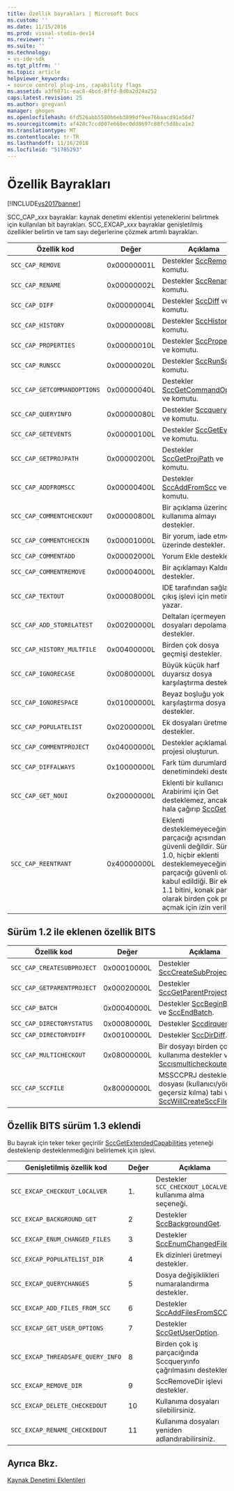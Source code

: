 ```yaml
---
title: Özellik bayrakları | Microsoft Docs
ms.custom: ''
ms.date: 11/15/2016
ms.prod: visual-studio-dev14
ms.reviewer: ''
ms.suite: ''
ms.technology:
- vs-ide-sdk
ms.tgt_pltfrm: ''
ms.topic: article
helpviewer_keywords:
- source control plug-ins, capability flags
ms.assetid: a3f6071c-eac8-4bcd-8ffd-8d0a2d24a252
caps.latest.revision: 25
ms.author: gregvanl
manager: ghogen
ms.openlocfilehash: 6fd526abb5580b6eb3899df9ee76baacd91e56d7
ms.sourcegitcommit: af428c7ccd007e668ec0dd8697c88fc5d8bca1e2
ms.translationtype: MT
ms.contentlocale: tr-TR
ms.lasthandoff: 11/16/2018
ms.locfileid: "51785293"
---
```

# <a name="capability-flags"></a>Özellik Bayrakları
[!INCLUDE[vs2017banner](../includes/vs2017banner.md)]

SCC_CAP_*xxx* bayraklar: kaynak denetimi eklentisi yeteneklerini belirtmek için kullanılan bit bayrakları. SCC_EXCAP_*xxx* bayraklar genişletilmiş özellikler belirtin ve tam sayı değerlerine çözmek artımlı bayrakları.  
  
|Özellik kod|Değer|Açıklama|  
|---------------------|-----------|-----------------|  
|`SCC_CAP_REMOVE`|0x00000001L|Destekler [SccRemove](../extensibility/sccremove-function.md) ve komutu.|  
|`SCC_CAP_RENAME`|0x00000002L|Destekler [SccRename](../extensibility/sccrename-function.md) ve komutu.|  
|`SCC_CAP_DIFF`|0x00000004L|Destekler [SccDiff](../extensibility/sccdiff-function.md) ve komutu.|  
|`SCC_CAP_HISTORY`|0x00000008L|Destekler [SccHistory](../extensibility/scchistory-function.md) ve komutu.|  
|`SCC_CAP_PROPERTIES`|0x00000010L|Destekler [SccProperties](../extensibility/sccproperties-function.md) ve komutu.|  
|`SCC_CAP_RUNSCC`|0x00000020L|Destekler [SccRunScc](../extensibility/sccrunscc-function.md) ve komutu.|  
|`SCC_CAP_GETCOMMANDOPTIONS`|0x00000040L|Destekler [SccGetCommandOptions](../extensibility/sccgetcommandoptions-function.md) ve komutu.|  
|`SCC_CAP_QUERYINFO`|0x00000080L|Destekler [Sccqueryınfo](../extensibility/sccqueryinfo-function.md) ve komutu.|  
|`SCC_CAP_GETEVENTS`|0x00000100L|Destekler [SccGetEvents](../extensibility/sccgetevents-function.md) ve komutu.|  
|`SCC_CAP_GETPROJPATH`|0x00000200L|Destekler [SccGetProjPath](../extensibility/sccgetprojpath-function.md) ve komutu.|  
|`SCC_CAP_ADDFROMSCC`|0x00000400L|Destekler [SccAddFromScc](../extensibility/sccaddfromscc-function.md) ve komutu.|  
|`SCC_CAP_COMMENTCHECKOUT`|0x00000800L|Bir açıklama üzerinde kullanıma almayı destekler.|  
|`SCC_CAP_COMMENTCHECKIN`|0x00001000L|Bir yorum, iade etme üzerinde destekler.|  
|`SCC_CAP_COMMENTADD`|0x00002000L|Yorum Ekle destekler.|  
|`SCC_CAP_COMMENTREMOVE`|0x00004000L|Bir açıklamayı Kaldır destekler.|  
|`SCC_CAP_TEXTOUT`|0x00008000L|IDE tarafından sağlanan çıkış işlevi için metin yazar.|  
|`SCC_CAP_ADD_STORELATEST`|0x00200000L|Deltaları içermeyen dosyaları depolamak destekler.|  
|`SCC_CAP_HISTORY_MULTFILE`|0x00400000L|Birden çok dosya geçmişi destekler.|  
|`SCC_CAP_IGNORECASE`|0x00800000L|Büyük küçük harf duyarsız dosya karşılaştırma destekler.|  
|`SCC_CAP_IGNORESPACE`|0x01000000L|Beyaz boşluğu yok sayar karşılaştırma dosya destekler.|  
|`SCC_CAP_POPULATELIST`|0x02000000L|Ek dosyaları üretmeyi destekler.|  
|`SCC_CAP_COMMENTPROJECT`|0x04000000L|Destekler açıklamaları projesi oluşturun.|  
|`SCC_CAP_DIFFALWAYS`|0x10000000L|Fark tüm durumlarda ise denetimindeki destekler.|  
|`SCC_CAP_GET_NOUI`|0x20000000L|Eklenti bir kullanıcı Arabirimi için Get desteklemez, ancak IDE hala çağırıp [SccGet](../extensibility/sccget-function.md).|  
|`SCC_CAP_REENTRANT`|0x40000000L|Eklenti desteklemeyeceğini ve iş parçacığı açısından güvenli değildir. Sürüm 1.0, hiçbir eklenti desteklemeyeceğini ve iş parçacığı güvenli olarak kabul edildiği. Bir eklenti 1.1 bitini, konak paralel olarak birden çok proje açmak için izin verilir.|  
  
## <a name="capability-bits-added-in-version-12"></a>Sürüm 1.2 ile eklenen özellik BITS  
  
|Özellik kod|Değer|Açıklama|  
|---------------------|-----------|-----------------|  
|`SCC_CAP_CREATESUBPROJECT`|0x00010000L|Destekler [SccCreateSubProject](../extensibility/scccreatesubproject-function.md).|  
|`SCC_CAP_GETPARENTPROJECT`|0x00020000L|Destekler [SccGetParentProjectPath](../extensibility/sccgetparentprojectpath-function.md).|  
|`SCC_CAP_BATCH`|0x00040000L|Destekler [SccBeginBatch](../extensibility/sccbeginbatch-function.md) ve [SccEndBatch](../extensibility/sccendbatch-function.md).|  
|`SCC_CAP_DIRECTORYSTATUS`|0x00080000L|Destekler [Sccdirqueryınfo](../extensibility/sccdirqueryinfo-function.md).|  
|`SCC_CAP_DIRECTORYDIFF`|0x00100000L|Destekler [SccDirDiff](../extensibility/sccdirdiff-function.md).|  
|`SCC_CAP_MULTICHECKOUT`|0x08000000L|Bir dosyayı birden çok kullanıma destekler ve [Sccısmulticheckoutenabled](../extensibility/sccismulticheckoutenabled-function.md).|  
|`SCC_CAP_SCCFILE`|0x80000000L|MSSCCPRJ destekler. SCC dosyası (kullanıcı/yönetici geçersiz kılma) tabi ve [SccWillCreateSccFile](../extensibility/sccwillcreatesccfile-function.md).|  
  
## <a name="capability-bits-added-in-version-13"></a>Özellik BITS sürüm 1.3 eklendi  
 Bu bayrak için teker teker geçirilir [SccGetExtendedCapabilities](../extensibility/sccgetextendedcapabilities-function.md) yeteneği desteklenip desteklenmediğini belirlemek için işlevi.  
  
|Genişletilmiş özellik kod|Değer|Açıklama|  
|------------------------------|-----------|-----------------|  
|`SCC_EXCAP_CHECKOUT_LOCALVER`|1.|Destekler `SCC_CHECKOUT_LOCALVER` kullanıma alma seçeneği.|  
|`SCC_EXCAP_BACKGROUND_GET`|2|Destekler [SccBackgroundGet](../extensibility/sccbackgroundget-function.md).|  
|`SCC_EXCAP_ENUM_CHANGED_FILES`|3|Destekler [SccEnumChangedFiles](../extensibility/sccenumchangedfiles-function.md).|  
|`SCC_EXCAP_POPULATELIST_DIR`|4|Ek dizinleri üretmeyi destekler.|  
|`SCC_EXCAP_QUERYCHANGES`|5|Dosya değişiklikleri numaralandırma destekler.|  
|`SCC_EXCAP_ADD_FILES_FROM_SCC`|6|Destekler [SccAddFilesFromSCC](../extensibility/sccaddfilesfromscc-function.md).|  
|`SCC_EXCAP_GET_USER_OPTIONS`|7|Destekler [SccGetUserOption](../extensibility/sccgetuseroption-function.md).|  
|`SCC_EXCAP_THREADSAFE_QUERY_INFO`|8|Birden çok iş parçacığında Sccqueryınfo çağrılmasını destekler.|  
|`SCC_EXCAP_REMOVE_DIR`|9|SccRemoveDir işlevi destekler.|  
|`SCC_EXCAP_DELETE_CHECKEDOUT`|10|Kullanıma dosyaları silebilirsiniz.|  
|`SCC_EXCAP_RENAME_CHECKEDOUT`|11|Kullanıma dosyaları yeniden adlandırabilirsiniz.|  
  
## <a name="see-also"></a>Ayrıca Bkz.  
 [Kaynak Denetimi Eklentileri](../extensibility/source-control-plug-ins.md)

